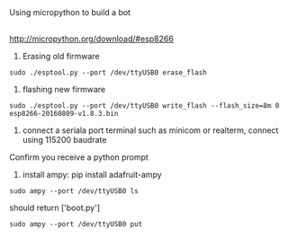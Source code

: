 ##
Using micropython to build a bot
##

http://micropython.org/download/#esp8266

1. Erasing old firmware

```
sudo ./esptool.py --port /dev/ttyUSB0 erase_flash
```

1. flashing new firmware

```
sudo ./esptool.py --port /dev/ttyUSB0 write_flash --flash_size=8m 0 esp8266-20160809-v1.8.3.bin
```

1. connect a seriala port terminal such as minicom or realterm, connect using 115200 baudrate

Confirm you receive a python prompt

1. install ampy: pip install adafruit-ampy

```
sudo ampy --port /dev/ttyUSB0 ls 
```
should return ['boot.py']

```
sudo ampy --port /dev/ttyUSB0 put 